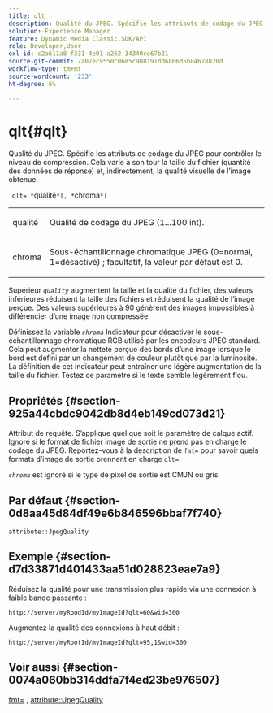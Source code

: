 ```yaml
---
title: qlt
description: Qualité du JPEG. Spécifie les attributs de codage du JPEG pour contrôler le niveau de compression. Cela varie à son tour la taille du fichier (quantité des données de réponse) et, indirectement, la qualité visuelle de l’image obtenue.
solution: Experience Manager
feature: Dynamic Media Classic,SDK/API
role: Developer,User
exl-id: c2a611a8-f331-4e01-a262-34340ce67b21
source-git-commit: 7a07ec9550c0685c908191dd6806d5b84678820d
workflow-type: tm+mt
source-wordcount: '233'
ht-degree: 6%

---
```


# qlt{#qlt}

Qualité du JPEG. Spécifie les attributs de codage du JPEG pour contrôler le niveau de compression. Cela varie à son tour la taille du fichier (quantité des données de réponse) et, indirectement, la qualité visuelle de l’image obtenue.

` qlt= *`qualité`*[, *`chroma`*]`

<table id="simpletable_FB8090D4BEBF42FD83A64A7AAB6D7F92"> 
 <tr class="strow"> 
  <td class="stentry"> <p> <span class="varname"> qualité </span> </p> </td> 
  <td class="stentry"> <p>Qualité de codage du JPEG (1...100 int). </p> </td> 
 </tr> 
 <tr class="strow"> 
  <td class="stentry"> <p> <span class="varname"> chroma </span> </p> </td> 
  <td class="stentry"> <p>Sous-échantillonnage chromatique JPEG (0=normal, 1=désactivé) ; facultatif, la valeur par défaut est 0. </p> </td> 
 </tr> 
</table>

Supérieur *`quality`* augmentent la taille et la qualité du fichier, des valeurs inférieures réduisent la taille des fichiers et réduisent la qualité de l’image perçue. Des valeurs supérieures à 90 génèrent des images impossibles à différencier d’une image non compressée.

Définissez la variable *`chroma`* Indicateur pour désactiver le sous-échantillonnage chromatique RGB utilisé par les encodeurs JPEG standard. Cela peut augmenter la netteté perçue des bords d’une image lorsque le bord est défini par un changement de couleur plutôt que par la luminosité. La définition de cet indicateur peut entraîner une légère augmentation de la taille du fichier. Testez ce paramètre si le texte semble légèrement flou.

## Propriétés {#section-925a44cbdc9042db8d4eb149cd073d21}

Attribut de requête. S’applique quel que soit le paramètre de calque actif. Ignoré si le format de fichier image de sortie ne prend pas en charge le codage du JPEG. Reportez-vous à la description de `fmt=` pour savoir quels formats d’image de sortie prennent en charge `qlt=`.

*`chroma`* est ignoré si le type de pixel de sortie est CMJN ou gris.

## Par défaut {#section-0d8aa45d84df49e6b846596bbaf7f740}

`attribute::JpegQuality`

## Exemple {#section-d7d33871d401433aa51d028823eae7a9}

Réduisez la qualité pour une transmission plus rapide via une connexion à faible bande passante :

`http://server/myRoodId/myImageId?qlt=60&wid=300`

Augmentez la qualité des connexions à haut débit :

`http://server/myRootId/myImageId?qlt=95,1&wid=300`

## Voir aussi {#section-0074a060bb314ddfa7f4ed23be976507}

[fmt=](../../../../../is-api/http-ref/image-serving-api-ref/c-http-protocol-reference/c-command-reference/r-is-http-fmt.md#reference-cdf10043423b45ba9fe15157fb3ae37a) , [attribute::JpegQuality](../../../../../is-api/image-catalog/image-serving-api-ref/c-image-catalog-reference/c-attributes-reference/r-jpegquality.md#reference-4a879e7c46024c8a898a9fd226f9eb09)
